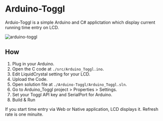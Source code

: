 # Arduino-Toggl

Arduio-Toggl is a simple Arduino and C# applictation which display current running time entry on LCD.

![arduino-toggl](http://i.imgur.com/e4t1QE9.jpg?)

## How

1. Plug in your Arduino.
2. Open the C code at  `./src/Arduino_Toggl.ino`.
3. Edit LiquidCrystal setting for your LCD.
4. Upload the Code.
5. Open solution file at `./Arduino-Toggl/Arduino_Toggl.sln`.
6. Go to Arduino_Toggl project > Properties > Settings.
7. Set your Toggl API key and SerialPort for Arduino.
8. Build & Run

If you start time entry via Web or Native application, LCD displays it. Refresh rate is one minuite.
